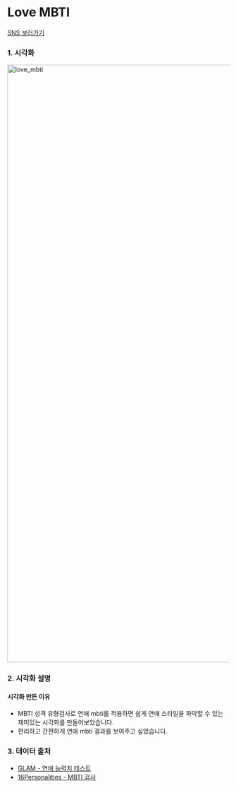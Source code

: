 # Love MBTI
[SNS 보러가기](https://www.instagram.com/p/CBsT1wYBlSF/)

### 1. 시각화

<img width="1353" alt="love_mbti" src="https://user-images.githubusercontent.com/40276516/85206951-923e2500-b360-11ea-91a6-f18c6e96543f.png">

### 2. 시각화 설명

#### 시각화 만든 이유

  - MBTI 성격 유형검사로 연애 mbti를 적용하면 쉽게 연애 스타일을 파악할 수 있는 재미있는 시각화를 만들어보았습니다.
  - 편리하고 간편하게 연애 mbti 결과를 보여주고 싶었습니다.

### 3. 데이터 출처

- [GLAM - 연애 능력치 테스트](http://mbti.glam.am/intro)
- [16Personalities - MBTI 검사](https://www.16personalities.com/ko)
